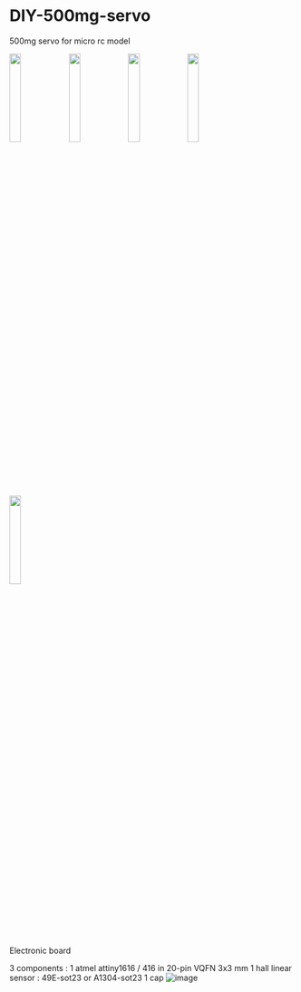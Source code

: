 # DIY-500mg-servo
500mg servo for micro rc model

<img src="https://user-images.githubusercontent.com/89079859/152161802-1aa1f0c0-fab4-48b5-bb16-03e7c73a0f11.png" width="20%" height="20%">
<img src="https://user-images.githubusercontent.com/89079859/152161979-31888126-6917-4d16-af3b-453313ec9731.png" width="20%" height="20%">
<img src="https://user-images.githubusercontent.com/89079859/152162040-724eb967-de27-4da8-be3b-f3f600c5c816.png" width="20%" height="20%">
<img src="https://user-images.githubusercontent.com/89079859/152162102-fd310f43-40ca-4f02-ac1a-36c68ac80686.png" width="20%" height="20%">
<img src="https://user-images.githubusercontent.com/89079859/152110818-6a085f0e-41cf-460b-99db-3cca11ab3b2c.png" width="20%" height="20%">

Electronic board

3 components :
1 atmel attiny1616 / 416 in  20-pin VQFN 3x3 mm
1 hall linear sensor : 49E-sot23 or A1304-sot23
1 cap 
![image](https://user-images.githubusercontent.com/89079859/152124439-74c066f0-c4e9-49b6-afa9-aa392909717a.png)




